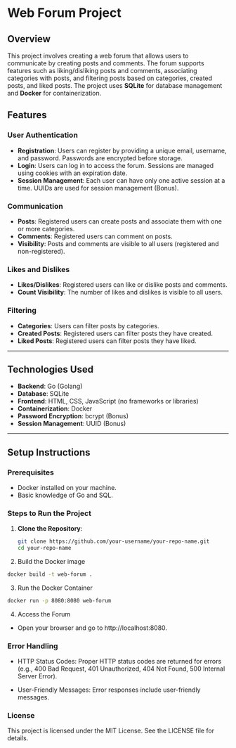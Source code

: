 # Web Forum Project

## Overview

This project involves creating a web forum that allows users to communicate by creating posts and comments. The forum supports features such as liking/disliking posts and comments, associating categories with posts, and filtering posts based on categories, created posts, and liked posts. The project uses **SQLite** for database management and **Docker** for containerization.

## Features

### User Authentication
- **Registration**: Users can register by providing a unique email, username, and password. Passwords are encrypted before storage.
- **Login**: Users can log in to access the forum. Sessions are managed using cookies with an expiration date.
- **Session Management**: Each user can have only one active session at a time. UUIDs are used for session management (Bonus).

### Communication
- **Posts**: Registered users can create posts and associate them with one or more categories.
- **Comments**: Registered users can comment on posts.
- **Visibility**: Posts and comments are visible to all users (registered and non-registered).

### Likes and Dislikes
- **Likes/Dislikes**: Registered users can like or dislike posts and comments.
- **Count Visibility**: The number of likes and dislikes is visible to all users.

### Filtering
- **Categories**: Users can filter posts by categories.
- **Created Posts**: Registered users can filter posts they have created.
- **Liked Posts**: Registered users can filter posts they have liked.

---

## Technologies Used

- **Backend**: Go (Golang)
- **Database**: SQLite
- **Frontend**: HTML, CSS, JavaScript (no frameworks or libraries)
- **Containerization**: Docker
- **Password Encryption**: bcrypt (Bonus)
- **Session Management**: UUID (Bonus)

---

## Setup Instructions

### Prerequisites
- Docker installed on your machine.
- Basic knowledge of Go and SQL.

### Steps to Run the Project

1. **Clone the Repository**:
   ```bash
   git clone https://github.com/your-username/your-repo-name.git
   cd your-repo-name

2. Build the Docker image
```bash
docker build -t web-forum .
```

3. Run the Docker Container
```bash
docker run -p 8080:8080 web-forum
```
4. Access the Forum
- Open your browser and go to http://localhost:8080.

### Error Handling
- HTTP Status Codes: Proper HTTP status codes are returned for errors (e.g., 400 Bad Request, 401 Unauthorized, 404 Not Found, 500 Internal Server Error).

- User-Friendly Messages: Error responses include user-friendly messages.

### License
This project is licensed under the MIT License. See the LICENSE file for details.